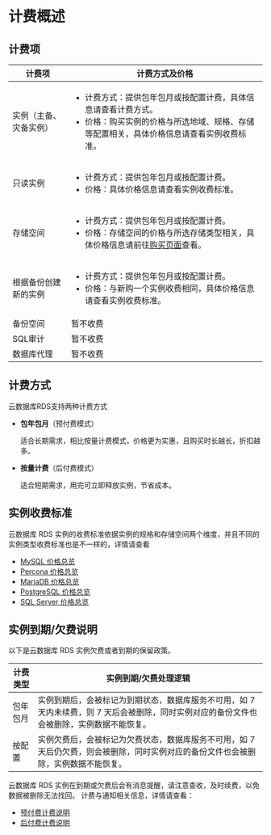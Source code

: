 # 计费概述

## 计费项

| 计费项                 | 计费方式及价格                                               |
| ---------------------- | ------------------------------------------------------------ |
| 实例（主备、灾备实例） | <ul><li>计费方式：提供包年包月或按配置计费，具体信息请查看计费方式。</li><li>价格：购买实例的价格与所选地域、规格、存储等配置相关，具体价格信息请查看实例收费标准。</li> |
| 只读实例               | <ul><li>计费方式：提供包年包月或按配置计费。</li><li>价格：具体价格信息请查看实例收费标准。</li> |
| 存储空间               | <ul><li>计费方式：提供包年包月或按配置计费。</li><li>价格：存储空间的价格与所选存储类型相关，具体价格信息请前往[购买页面](https://rds-console.jdcloud.com/rds/create?regionId=cn-north-1)查看。</li> |
| 根据备份创建新的实例   | <ul><li>计费方式：提供包年包月或按配置计费。</li><li>价格：与新购一个实例收费相同，具体价格信息请查看实例收费标准。</li> |
| 备份空间               | 暂不收费                                                     |
| SQL审计                | 暂不收费                                                     |
| 数据库代理             | 暂不收费                                                     |

## 计费方式

云数据库RDS支持两种计费方式

* **包年包月**（预付费模式）

  适合长期需求，相比按量计费模式，价格更为实惠，且购买时长越长，折扣越多。

* **按量计费**（后付费模式）

  适合短期需求，用完可立即释放实例，节省成本。

## 实例收费标准
云数据库 RDS 实例的收费标准依据实例的规格和存储空间两个维度，并且不同的实例类型收费标准也是不一样的，详情请查看
- [MySQL 价格总览](./Price-Overview/MySQL-Price.md)
- [Percona 价格总览](./Price-Overview/Percona-Price.md)
- [MariaDB 价格总览](./Price-Overview/MariaDB-Price.md)
- [PostgreSQL 价格总览](./Price-Overview/PostgreSQL-Price.md)
- [SQL Server 价格总览](./Price-Overview/SQL-Server-Price.md)


## 实例到期/欠费说明
以下是云数据库 RDS 实例欠费或者到期的保留政策。

|计费类型|实例到期/欠费处理逻辑|
|---|---|
|包年包月|实例到期后，会被标记为到期状态，数据库服务不可用，如 7 天内未续费，则 7 天后会被删除，同时实例对应的备份文件也会被删除，实例数据不能恢复。|
|按配置|实例欠费后，会被标记为欠费状态，数据库服务不可用，如 7 天后仍欠费，则会被删除，同时实例对应的备份文件也会被删除，实例数据不能恢复。|

云数据库 RDS 实例在到期或欠费后会有消息提醒，请注意查收，及时续费，以免数据被删除无法找回。
计费与通知相关信息，详情请查看：

- [预付费计费说明](../../../Finance/Billing/Billing-method/Prepay.md)
- [后付费计费说明](../../../Finance/Billing/Billing-method/Postpay.md) 
